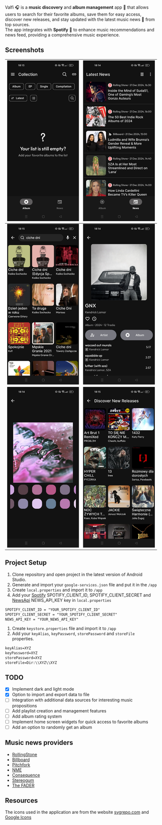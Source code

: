 Valfi 🎧 is a **music discovery** and **album management** app 📱 that allows users to search for their favorite albums, save them for easy access, discover new releases,
and stay updated with the latest music news 📰 from top sources.  
The app integrates with **Spotify** 🎵 to enhance music recommendations and news feed, providing a comprehensive music experience.

## Screenshots
|  ![1](screenshots/album_home.jpg)  |       ![2](screenshots/news.jpg)        |
|:----------------------------------:|:---------------------------------------:|
| ![3](screenshots/album_search.jpg) |   ![4](screenshots/album_detail.jpg)    |
| ![5](screenshots/album_cover.jpg)  | ![6](screenshots/album_new_release.jpg) |

## Project Setup
1. Clone repository and open project in the latest version of Android Studio.
2. Generate and import your `google-services.json` file and put it in the `/app`
3. Create `local.properties` and import it to `/app`
4. Add your [Spotify](https://developer.spotify.com/) SPOTIFY_CLIENT_ID, SPOTIFY_CLIENT_SECRET and [NewsApi](https://newsapi.org/) NEWS_API_KEY key in `local.properties`
```
SPOTIFY_CLIENT_ID = "YOUR_SPOTIFY_CLIENT_ID"
SPOTIFY_CLIENT_SECRET = "YOUR_SPOTIFY_CLIENT_SECRET"
NEWS_API_KEY = "YOUR_NEWS_API_KEY"
```

1. Create `keystore.properties` file and import it to `/app`
2. Add your `keyAlias`, `keyPassword`, `storePassword` and `storeFile` properties.
```
keyAlias=XYZ
keyPassword=XYZ
storePassword=XYZ
storeFile=Dir:\\XYZ\\XYZ
```

## TODO
- [x]  Implement dark and light mode
- [x] Option to import and export data to file
- [ ] Integration with additional data sources for interesting music propositions
- [ ] Add playlist creation and management features
- [ ] Add album rating system
- [ ] Implement home screen widgets for quick access to favorite albums
- [ ] Add an option to randomly get an album 

## Music news providers
- [RollingStone](https://www.rollingstone.com/)
- [Billboard](https://www.billboard.com/)
- [Pitchfork](https://pitchfork.com/)
- [NME](https://www.nme.com/)
- [Consequence](https://consequence.net/)
- [Stereogum](https://www.stereogum.com/)
- [The FADER](https://www.thefader.com/)

## Resources
The icons used in the application are from the website [svgrepo.com](https://www.svgrepo.com/) and [Google Icons](https://fonts.google.com/icons)